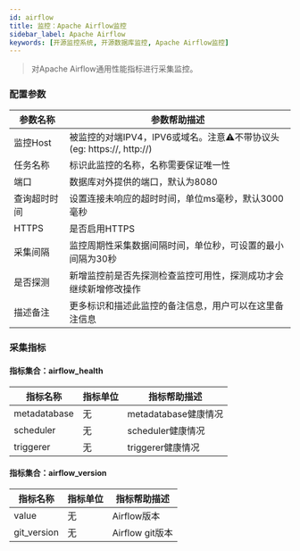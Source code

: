 ```yaml
---
id: airflow  
title: 监控：Apache Airflow监控      
sidebar_label: Apache Airflow  
keywords: [开源监控系统, 开源数据库监控, Apache Airflow监控]
---
```


> 对Apache Airflow通用性能指标进行采集监控。

### 配置参数

|  参数名称  |                       参数帮助描述                        |
|--------|-----------------------------------------------------|
| 监控Host | 被监控的对端IPV4，IPV6或域名。注意⚠️不带协议头(eg: https://, http://) |
| 任务名称   | 标识此监控的名称，名称需要保证唯一性                                  |
| 端口     | 数据库对外提供的端口，默认为8080                                  |
| 查询超时时间 | 设置连接未响应的超时时间，单位ms毫秒，默认3000毫秒                        |
| HTTPS  | 是否启用HTTPS                                           |
| 采集间隔   | 监控周期性采集数据间隔时间，单位秒，可设置的最小间隔为30秒                      |
| 是否探测   | 新增监控前是否先探测检查监控可用性，探测成功才会继续新增修改操作                    |
| 描述备注   | 更多标识和描述此监控的备注信息，用户可以在这里备注信息                         |

### 采集指标

#### 指标集合：airflow_health

|     指标名称     | 指标单位 |      指标帮助描述      |
|--------------|------|------------------|
| metadatabase | 无    | metadatabase健康情况 |
| scheduler    | 无    | scheduler健康情况    |
| triggerer    | 无    | triggerer健康情况    |

#### 指标集合：airflow_version

|    指标名称     | 指标单位 |    指标帮助描述     |
|-------------|------|---------------|
| value       | 无    | Airflow版本     |
| git_version | 无    | Airflow git版本 |

